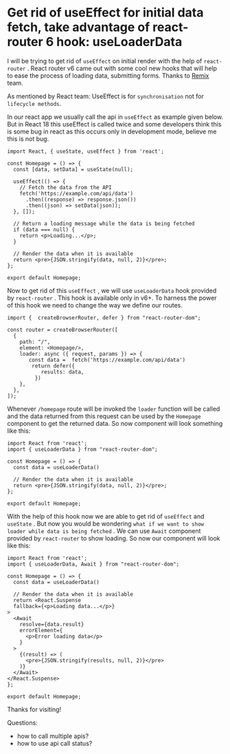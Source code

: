 
# Get rid of useEffect for initial data fetch, take advantage of react-router 6 hook: useLoaderData

I will be trying to get rid of  `useEffect`  on initial render with the help of  `react-router`  . React router v6 came out with some cool new hooks that will help to ease the process of loading data, submitting forms. Thanks to  [Remix](https://remix.run/)  team.

As mentioned by React team: UseEffect is for  `synchronisation`  not for  `lifecycle methods`.

In our react app we usually call the api in  `useEffect`  as example given below. But in React 18 this useEffect is called twice and some developers think this is some bug in react as this occurs only in development mode, believe me this is not bug.

    import React, { useState, useEffect } from 'react';  
      
    const Homepage = () => {  
      const [data, setData] = useState(null);  
      
      useEffect(() => {  
        // Fetch the data from the API  
        fetch('https://example.com/api/data')  
          .then((response) => response.json())  
          .then((json) => setData(json));  
      }, []);  
      
      // Return a loading message while the data is being fetched  
      if (data === null) {  
        return <p>Loading...</p>;  
      }  
      
      // Render the data when it is available  
      return <pre>{JSON.stringify(data, null, 2)}</pre>;  
    };  
      
    export default Homepage;

Now to get rid of this  `useEffect`  , we will use  `useLoaderData`  hook provided by  `react-router`  . This hook is available only in v6+. To harness the power of this hook we need to change the way we define our routes.

    import {  createBrowserRouter, defer } from "react-router-dom";  
      
    const router = createBrowserRouter([  
      {  
        path: "/",  
        element: <Homepage/>,  
        loader: async ({ request, params }) => {  
           const data =  fetch('https://example.com/api/data')  
            return defer({  
               results: data,  
             })  
        },  
      },  
    ]);

Whenever  `/homepage`  route will be invoked the  `loader`  function will be called and the data returned from this request can be used by the  `Homepage`  component to get the returned data. So now component will look something like this:

    import React from 'react';  
    import { useLoaderData } from "react-router-dom";  
      
    const Homepage = () => {  
      const data = useLoaderData()  
      
      // Render the data when it is available  
      return <pre>{JSON.stringify(data, null, 2)}</pre>;  
    };  
      
    export default Homepage;

With the help of this hook now we are able to get rid of  `useEffect`  and  `useState`  . But now you would be wondering  `what if we want to show loader while data is being fetched`  . We can use  `Await`  component provided by  `react-router`  to show loading. So now our component will look like this:

    import React from 'react';  
    import { useLoaderData, Await } from "react-router-dom";  
      
    const Homepage = () => {  
      const data = useLoaderData()  
      
      // Render the data when it is available  
      return <React.Suspense  
      fallback={<p>Loading data...</p>}  
    >  
      <Await  
        resolve={data.result}  
        errorElement={  
          <p>Error loading data</p>  
        }  
      >  
        {(result) => (  
          <pre>{JSON.stringify(results, null, 2)}</pre>  
        )}  
      </Await>  
    </React.Suspense>  
    };  
      
    export default Homepage;

Thanks for visiting!

Questions:
* how to call multiple apis?
* how to use api call status?
